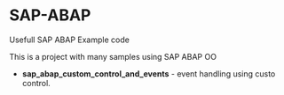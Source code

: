 # SAP-ABAP
Usefull SAP ABAP Example code

This is a project with many samples using SAP ABAP OO 

<ul>
<li><strong>sap_abap_custom_control_and_events</strong> - event handling using custo control.</li>
</ul>
